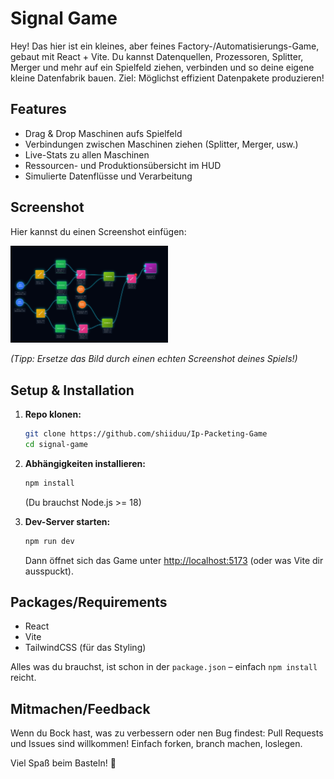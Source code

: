 # Signal Game

Hey! Das hier ist ein kleines, aber feines Factory-/Automatisierungs-Game, gebaut mit React + Vite. Du kannst Datenquellen, Prozessoren, Splitter, Merger und mehr auf ein Spielfeld ziehen, verbinden und so deine eigene kleine Datenfabrik bauen. Ziel: Möglichst effizient Datenpakete produzieren!

## Features
- Drag & Drop Maschinen aufs Spielfeld
- Verbindungen zwischen Maschinen ziehen (Splitter, Merger, usw.)
- Live-Stats zu allen Maschinen
- Ressourcen- und Produktionsübersicht im HUD
- Simulierte Datenflüsse und Verarbeitung

## Screenshot

Hier kannst du einen Screenshot einfügen:

<img src="./Screenshot.png" alt="Screenshot" width="50%" />

*(Tipp: Ersetze das Bild durch einen echten Screenshot deines Spiels!)*

## Setup & Installation

1. **Repo klonen:**
   ```bash
   git clone https://github.com/shiiduu/Ip-Packeting-Game
   cd signal-game
   ```
2. **Abhängigkeiten installieren:**
   ```bash
   npm install
   ```
   (Du brauchst Node.js >= 18)

3. **Dev-Server starten:**
   ```bash
   npm run dev
   ```
   Dann öffnet sich das Game unter [http://localhost:5173](http://localhost:5173) (oder was Vite dir ausspuckt).

## Packages/Requirements
- React
- Vite
- TailwindCSS (für das Styling)

Alles was du brauchst, ist schon in der `package.json` – einfach `npm install` reicht.

## Mitmachen/Feedback

Wenn du Bock hast, was zu verbessern oder nen Bug findest: Pull Requests und Issues sind willkommen! Einfach forken, branch machen, loslegen.

Viel Spaß beim Basteln! 🚀
